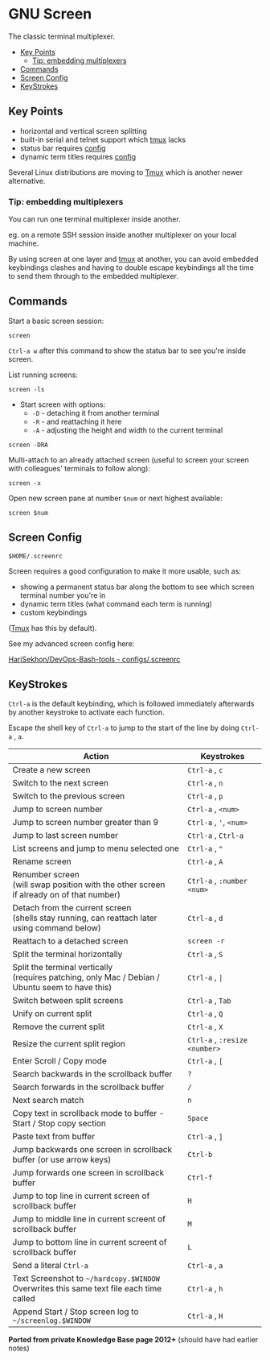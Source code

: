 # GNU Screen

The classic terminal multiplexer.

<!-- INDEX_START -->

- [Key Points](#key-points)
  - [Tip: embedding multiplexers](#tip-embedding-multiplexers)
- [Commands](#commands)
- [Screen Config](#screen-config)
- [KeyStrokes](#keystrokes)

<!-- INDEX_END -->

## Key Points

- horizontal and vertical screen splitting
- built-in serial and telnet support which [tmux](tmux.md) lacks
- status bar requires [config](#screen-config)
- dynamic term titles requires [config](#commands)

Several Linux distributions are moving to [Tmux](tmux.md) which is another newer alternative.

### Tip: embedding multiplexers

You can run one terminal multiplexer inside another.

eg. on a remote SSH session inside another multiplexer on your local machine.

By using screen at one layer and [tmux](tmux.md) at another, you can avoid embedded keybindings clashes and having to double escape
keybindings all the time to send them through to the embedded multiplexer.

## Commands

Start a basic screen session:

```shell
screen
```

`Ctrl-a w` after this command to show the status bar to see you're inside screen.

List running screens:

```shell
screen -ls
```

- Start screen with options:
  - `-D` - detaching it from another terminal
  - `-R` - and reattaching it here
  - `-A` - adjusting the height and width to the current terminal

```shell
screen -DRA
```

Multi-attach to an already attached screen (useful to screen your screen with colleagues' terminals to follow along):

```shell
screen -x
```

Open new screen pane at number `$num` or next highest available:

```shell
screen $num
```

## Screen Config

`$HOME/.screenrc`

Screen requires a good configuration to make it more usable, such as:

- showing a permanent status bar along the bottom to see which screen terminal number you're in
- dynamic term titles (what command each term is running)
- custom keybindings

([Tmux](tmux.md) has this by default).

See my advanced screen config here:

[HariSekhon/DevOps-Bash-tools - configs/.screenrc](https://github.com/HariSekhon/DevOps-Bash-tools/blob/master/configs/.screenrc)

## KeyStrokes

`Ctrl-a` is the default keybinding, which is followed immediately afterwards by another keystroke to activate each
function.

Escape the shell key of `Ctrl-a` to jump to the start of the line by doing `Ctrl-a` , `a`.

| Action                                                                                            | Keystrokes                    |
|---------------------------------------------------------------------------------------------------|-------------------------------|
| Create a new screen                                                                               | `Ctrl-a` , `c`                |
| Switch to the next screen                                                                         | `Ctrl-a` , `n`                |
| Switch to the previous screen                                                                     | `Ctrl-a` , `p`                |
| Jump to screen number                                                                             | `Ctrl-a` , `<num>`            |
| Jump to screen number greater than 9                                                              | `Ctrl-a` , `'`, `<num>`       |
| Jump to last screen number                                                                        | `Ctrl-a` , `Ctrl-a`           |
| List screens and jump to menu selected one                                                        | `Ctrl-a` , `"`                |
| Rename screen                                                                                     | `Ctrl-a` , `A`                |
| Renumber screen<br>(will swap position with the other screen<br>if already on of that number)     | `Ctrl-a` , `:number <num>`    |
| Detach from the current screen<br>(shells stay running, can reattach later using command below)   | `Ctrl-a` , `d`                |
| Reattach to a detached screen                                                                     | `screen -r`                   |
| Split the terminal horizontally                                                                   | `Ctrl-a` , `S`                |
| Split the terminal vertically<br>(requires patching, only Mac / Debian / Ubuntu seem to have this) | `Ctrl-a` , `\|`               |
| Switch between split screens                                                                      | `Ctrl-a` , `Tab`              |
| Unify on current split                                                                            | `Ctrl-a` , `Q`                |
| Remove the current split                                                                          | `Ctrl-a` , `X`                |
| Resize the current split region                                                                   | `Ctrl-a` , `:resize <number>` |
| Enter Scroll / Copy mode                                                                          | `Ctrl-a` , `[`                |
| Search backwards in the scrollback buffer                                                         | `?`                           |
| Search forwards in the scrollback buffer                                                          | `/`                           |
| Next search match                                                               | `n`                           |
| Copy text in scrollback mode to buffer - Start / Stop copy section                                | `Space`                       |
| Paste text from buffer                                                                            | `Ctrl-a` , `]`                |
| Jump backwards one screen in scrollback buffer (or use arrow keys)                                | `Ctrl-b`                      |
| Jump forwards one screen in scrollback buffer                                                     | `Ctrl-f`                      |
| Jump to top line in current screen of scrollback buffer                                           | `H`                           |
| Jump to middle line in current screent of scrollback buffer                                       | `M`                           |
| Jump to bottom line in current screent of scrollback buffer                                       | `L`                           |
| Send a literal `Ctrl-a`                                                                           | `Ctrl-a` , `a`                |
| Text Screenshot to `~/hardcopy.$WINDOW`<br>Overwrites this same text file each time called        | `Ctrl-a` , `h`                |
| Append Start / Stop screen log to `~/screenlog.$WINDOW`                                           | `Ctrl-a` , `H`                |

**Ported from private Knowledge Base page 2012+** (should have had earlier notes)
